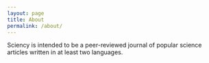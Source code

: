 ```yaml
---
layout: page
title: About
permalink: /about/
---
```


Sciency is intended to be a peer-reviewed journal of popular science articles written in at least two languages.

